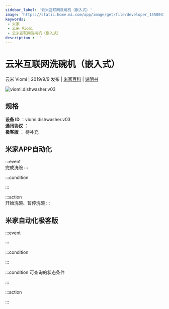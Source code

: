 ```yaml
---
sidebar_label: '云米互联网洗碗机（嵌入式）'
image: 'https://static.home.mi.com/app/image/get/file/developer_1550041796hetf6yfp.png'
keywords: 
 - 米家
 - 云米 Viomi
 - 云米互联网洗碗机（嵌入式）
description : ''
---
```

# 云米互联网洗碗机（嵌入式）

云米 Viomi | 2019/9/9 发布 | [米家百科](https://home.mi.com/webapp/content/baike/product/index.html?model=viomi.dishwasher.v03) | [说明书](https://home.mi.com/views/introduction.html?model=viomi.dishwasher.v03&region=cn)

![viomi.dishwasher.v03](https://static.home.mi.com/app/image/get/file/developer_1550041796hetf6yfp.png)

## 规格  
> 
**设备 ID** ：viomi.dishwasher.v03  
**通讯协议** ：  
**极客版**  ： 待补充 


## 米家APP自动化  

:::event  
完成洗碗
:::

:::condition  

:::

:::action   
开始洗碗、暂停洗碗
:::

## 米家自动化极客版  

:::event  

:::

:::condition  

:::

:::condition 可查询的状态条件  

:::

:::action  

:::

        
